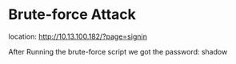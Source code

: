 # Brute-force Attack

location: http://10.13.100.182/?page=signin

After Running the brute-force script we got the password: shadow